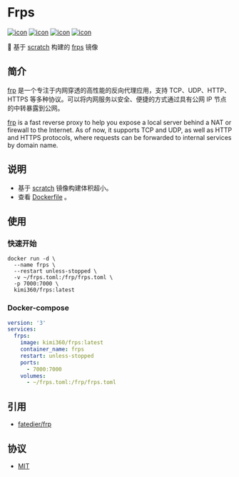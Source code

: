 # Frps
[![icon][icon.license]][link.license]
[![icon][icon.frp]][link.frp.version]
[![icon][icon.docker.size]][link.docker.tags]
[![icon][icon.docker.pull]][link.docker.page]

🍌 基于 [scratch] 构建的 [frps][frp] 镜像
##  简介
[frp] 是一个专注于内网穿透的高性能的反向代理应用，支持 TCP、UDP、HTTP、HTTPS 等多种协议。可以将内网服务以安全、便捷的方式通过具有公网 IP 节点的中转暴露到公网。

[frp] is a fast reverse proxy to help you expose a local server behind a NAT or firewall to the Internet. As of now, it supports TCP and UDP, as well as HTTP and HTTPS protocols, where requests can be forwarded to internal services by domain name.

##  说明
- 基于 [scratch] 镜像构建体积超小。
- 查看 [Dockerfile][dockerfile] 。

##  使用
###  快速开始

```shell
docker run -d \
  --name frps \
  --restart unless-stopped \
  -v ~/frps.toml:/frp/frps.toml \
  -p 7000:7000 \
  kimi360/frps:latest
```


###  Docker-compose

```yaml
version: '3'
services:
  frps:
    image: kimi360/frps:latest
    container_name: frps
    restart: unless-stopped
    ports:
      - 7000:7000
    volumes:
      - ~/frps.toml:/frp/frps.toml
```

## 引用
- [fatedier/frp][frp]

##  协议
- [MIT][link.license]

[icon.license]:            https://img.shields.io/github/license/kimi360/Dockerfiles
[icon.frp]:                https://img.shields.io/github/v/release/fatedier/frp?label=frp
[icon.docker.size]:        https://img.shields.io/docker/image-size/kimi360/frps/latest?color=yellow
[icon.docker.pull]:        https://img.shields.io/docker/pulls/kimi360/frps?color=orange

[link.license]:            https://github.com/kimi360/Dockerfiles/blob/main/LICENSE
[link.frp.version]:        https://github.com/fatedier/frp/releases
[link.docker.page]:        https://hub.docker.com/r/kimi360/frps
[link.docker.tags]:        https://hub.docker.com/r/kimi360/frps/tags

[frp]:                     https://github.com/fatedier/frp
[scratch]:                 https://hub.docker.com/_/scratch
[dockerfile]:              https://github.com/kimi360/Dockerfiles/blob/main/frps/Dockerfile

